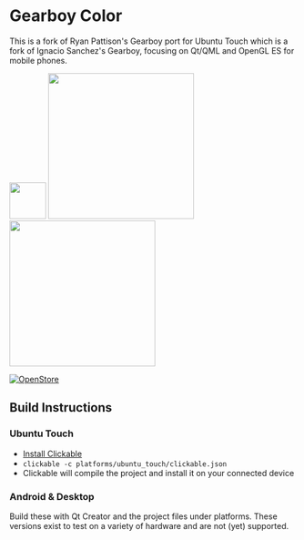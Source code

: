 # Gearboy Color

This is a fork of Ryan Pattison's Gearboy port for Ubuntu Touch which is a fork of Ignacio Sanchez's Gearboy, focusing on Qt/QML and OpenGL ES for mobile phones.

<img src="platforms/ubuntu_touch/gearboy.png" width="64">
<img src="platforms/ubuntu_touch/screenshots/landscape.png" width="256">
<img src="platforms/ubuntu_touch/screenshots/portrait.png" height="256">

[![OpenStore](https://open-store.io/badges/en_US.png)](https://open-store.io/app/gearboy.bhdouglass)

## Build Instructions

### Ubuntu Touch

- [Install Clickable](http://clickable.bhdouglass.com/en/latest/)
- `clickable -c platforms/ubuntu_touch/clickable.json`
- Clickable will compile the project and install it on your connected device

### Android & Desktop

Build these with Qt Creator and the project files under platforms. These versions exist to test on a variety of hardware and are not (yet) supported.
